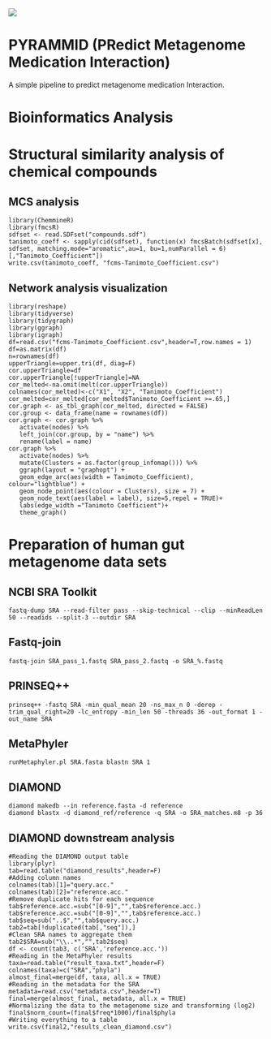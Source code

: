 <img src="./Logo.png">

# PYRAMMID (PRedict Metagenome Medication Interaction)

A simple pipeline to predict metagenome medication Interaction.

# Bioinformatics Analysis
# Structural similarity analysis of chemical compounds
## MCS analysis
```
library(ChemmineR)
library(fmcsR)
sdfset <- read.SDFset("compounds.sdf")
tanimoto_coeff <- sapply(cid(sdfset), function(x) fmcsBatch(sdfset[x], sdfset, matching.mode="aromatic",au=1, bu=1,numParallel = 6)[,"Tanimoto_Coefficient"])
write.csv(tanimoto_coeff, "fcms-Tanimoto_Coefficient.csv")
```
## Network analysis visualization
```
library(reshape)
library(tidyverse)
library(tidygraph)
library(ggraph)
library(igraph)
df=read.csv("fcms-Tanimoto_Coefficient.csv",header=T,row.names = 1)
df=as.matrix(df)
n=rownames(df)
upperTriangle=upper.tri(df, diag=F)
cor.upperTriangle=df
cor.upperTriangle[!upperTriangle]=NA
cor_melted<-na.omit(melt(cor.upperTriangle))
colnames(cor_melted)<-c("X1", "X2", "Tanimoto_Coefficient")
cor_melted=cor_melted[cor_melted$Tanimoto_Coefficient >=.65,]
cor.graph <- as_tbl_graph(cor_melted, directed = FALSE)
cor.group <- data_frame(name = rownames(df))
cor.graph <- cor.graph %>%
   activate(nodes) %>%
   left_join(cor.group, by = "name") %>%
   rename(label = name)
cor.graph %>%
   activate(nodes) %>%
   mutate(Clusters = as.factor(group_infomap())) %>% 
   ggraph(layout = "graphopt") + 
   geom_edge_arc(aes(width = Tanimoto_Coefficient), colour="lightblue") +
   geom_node_point(aes(colour = Clusters), size = 7) +
   geom_node_text(aes(label = label), size=5,repel = TRUE)+
   labs(edge_width ="Tanimoto Coefficient")+
   theme_graph()
```

# Preparation of human gut metagenome data sets
## NCBI SRA Toolkit
```
fastq-dump SRA --read-filter pass --skip-technical --clip --minReadLen 50 --readids --split-3 --outdir SRA
```
## Fastq-join
```
fastq-join SRA_pass_1.fastq SRA_pass_2.fastq -o SRA_%.fastq
```
## PRINSEQ++
```
prinseq++ -fastq SRA -min_qual_mean 20 -ns_max_n 0 -derep -trim_qual_right=20 -lc_entropy -min_len 50 -threads 36 -out_format 1 -out_name SRA
```
## MetaPhyler
```
runMetaphyler.pl SRA.fasta blastn SRA 1
```
## DIAMOND
```
diamond makedb --in reference.fasta -d reference
diamond blastx -d diamond_ref/reference -q SRA -o SRA_matches.m8 -p 36
```

## DIAMOND downstream analysis
```
#Reading the DIAMOND output table
library(plyr)
tab=read.table("diamond_results",header=F)
#Adding column names
colnames(tab)[1]="query.acc."
colnames(tab)[2]="reference.acc."
#Remove duplicate hits for each sequence
tab$reference.acc.=sub("[0-9]","",tab$reference.acc.)
tab$reference.acc.=sub("[0-9]","",tab$reference.acc.)
tab$seq=sub("..$","",tab$query.acc.)
tab2=tab[!duplicated(tab[,"seq"]),]
#Clean SRA names to aggregate them
tab2$SRA=sub("\\..*","",tab2$seq)
df <- count(tab3, c('SRA','reference.acc.'))
#Reading in the MetaPhyler results
taxa=read.table("result_taxa.txt",header=F)
colnames(taxa)=c("SRA","phyla")
almost_final=merge(df, taxa, all.x = TRUE)
#Reading in the metadata for the SRA
metadata=read.csv("metadata.csv",header=T)
final=merge(almost_final, metadata, all.x = TRUE)
#Normalizing the data to the metagenome size and transforming (log2)
final$norm_count=(final$freq*1000)/final$phyla
#Writing everything to a table
write.csv(final2,"results_clean_diamond.csv")
```
